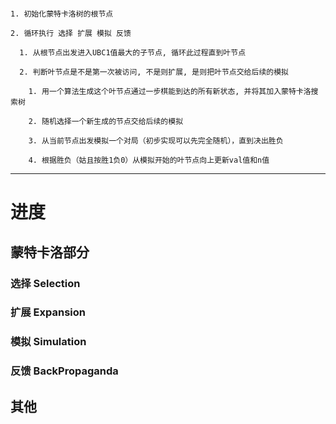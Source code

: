 ```

1. 初始化蒙特卡洛树的根节点

2. 循环执行 选择 扩展 模拟 反馈

  1. 从根节点出发进入UBC1值最大的子节点, 循环此过程直到叶节点

  2. 判断叶节点是不是第一次被访问, 不是则扩展, 是则把叶节点交给后续的模拟

    1. 用一个算法生成这个叶节点通过一步棋能到达的所有新状态, 并将其加入蒙特卡洛搜索树
  
    2. 随机选择一个新生成的节点交给后续的模拟
  
    3. 从当前节点出发模拟一个对局（初步实现可以先完全随机），直到决出胜负

    4. 根据胜负（姑且按胜1负0）从模拟开始的叶节点向上更新val值和n值 

```

---

# 进度

## 蒙特卡洛部分

### 选择 Selection

### 扩展 Expansion

### 模拟 Simulation

### 反馈 BackPropaganda

## 其他
